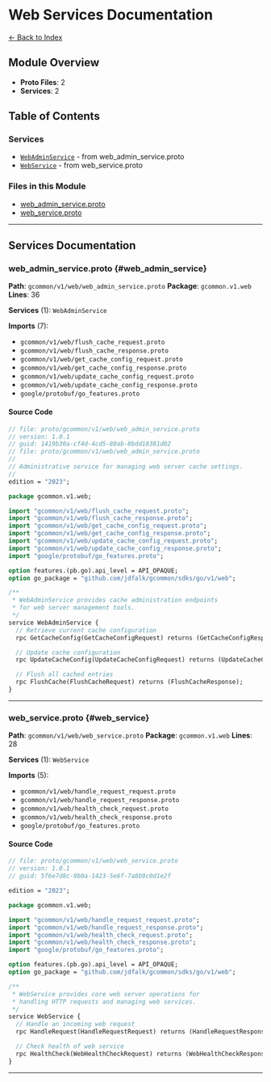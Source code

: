 # Web Services Documentation

[← Back to Index](./README.md)

## Module Overview

- **Proto Files**: 2
- **Services**: 2

## Table of Contents

### Services

- [`WebAdminService`](#web_admin_service) - from web_admin_service.proto
- [`WebService`](#web_service) - from web_service.proto

### Files in this Module

- [web_admin_service.proto](#web_admin_service)
- [web_service.proto](#web_service)

---


## Services Documentation

### web_admin_service.proto {#web_admin_service}

**Path**: `gcommon/v1/web/web_admin_service.proto` **Package**: `gcommon.v1.web` **Lines**: 36

**Services** (1): `WebAdminService`

**Imports** (7):

- `gcommon/v1/web/flush_cache_request.proto`
- `gcommon/v1/web/flush_cache_response.proto`
- `gcommon/v1/web/get_cache_config_request.proto`
- `gcommon/v1/web/get_cache_config_response.proto`
- `gcommon/v1/web/update_cache_config_request.proto`
- `gcommon/v1/web/update_cache_config_response.proto`
- `google/protobuf/go_features.proto`

#### Source Code

```protobuf
// file: proto/gcommon/v1/web/web_admin_service.proto
// version: 1.0.1
// guid: 1419b30a-cf4d-4cd5-80ab-8bdd18381d02
// file: proto/gcommon/v1/web/web_admin_service.proto
//
// Administrative service for managing web server cache settings.
//
edition = "2023";

package gcommon.v1.web;

import "gcommon/v1/web/flush_cache_request.proto";
import "gcommon/v1/web/flush_cache_response.proto";
import "gcommon/v1/web/get_cache_config_request.proto";
import "gcommon/v1/web/get_cache_config_response.proto";
import "gcommon/v1/web/update_cache_config_request.proto";
import "gcommon/v1/web/update_cache_config_response.proto";
import "google/protobuf/go_features.proto";

option features.(pb.go).api_level = API_OPAQUE;
option go_package = "github.com/jdfalk/gcommon/sdks/go/v1/web";

/**
 * WebAdminService provides cache administration endpoints
 * for web server management tools.
 */
service WebAdminService {
  // Retrieve current cache configuration
  rpc GetCacheConfig(GetCacheConfigRequest) returns (GetCacheConfigResponse);

  // Update cache configuration
  rpc UpdateCacheConfig(UpdateCacheConfigRequest) returns (UpdateCacheConfigResponse);

  // Flush all cached entries
  rpc FlushCache(FlushCacheRequest) returns (FlushCacheResponse);
}
```

---

### web_service.proto {#web_service}

**Path**: `gcommon/v1/web/web_service.proto` **Package**: `gcommon.v1.web` **Lines**: 28

**Services** (1): `WebService`

**Imports** (5):

- `gcommon/v1/web/handle_request_request.proto`
- `gcommon/v1/web/handle_request_response.proto`
- `gcommon/v1/web/health_check_request.proto`
- `gcommon/v1/web/health_check_response.proto`
- `google/protobuf/go_features.proto`

#### Source Code

```protobuf
// file: proto/gcommon/v1/web/web_service.proto
// version: 1.0.1
// guid: 5f6e7d8c-9b0a-1423-5e6f-7a8b9c0d1e2f

edition = "2023";

package gcommon.v1.web;

import "gcommon/v1/web/handle_request_request.proto";
import "gcommon/v1/web/handle_request_response.proto";
import "gcommon/v1/web/health_check_request.proto";
import "gcommon/v1/web/health_check_response.proto";
import "google/protobuf/go_features.proto";

option features.(pb.go).api_level = API_OPAQUE;
option go_package = "github.com/jdfalk/gcommon/sdks/go/v1/web";

/**
 * WebService provides core web server operations for
 * handling HTTP requests and managing web services.
 */
service WebService {
  // Handle an incoming web request
  rpc HandleRequest(HandleRequestRequest) returns (HandleRequestResponse);

  // Check health of web service
  rpc HealthCheck(WebHealthCheckRequest) returns (WebHealthCheckResponse);
}
```

---

